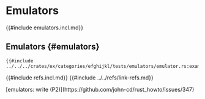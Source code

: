 # Emulators

{{#include emulators.incl.md}}

## Emulators {#emulators}

```rust,editable
{{#include ../../../crates/ex/categories/efghijkl/tests/emulators/emulator.rs:example}}
```

{{#include refs.incl.md}}
{{#include ../../refs/link-refs.md}}

<div class="hidden">
[emulators: write (P2)](https://github.com/john-cd/rust_howto/issues/347)
</div>
